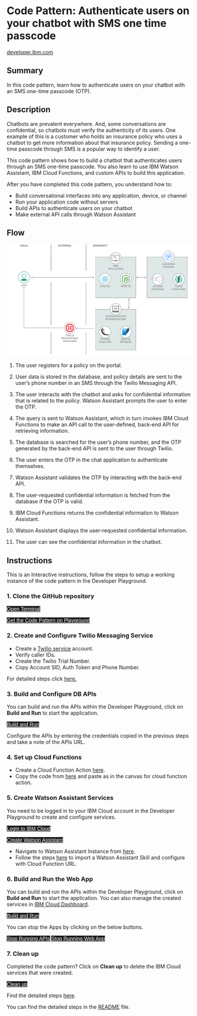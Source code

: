 <html>
    <style>
        .button.is-dark.is-small {
            font-family: 'IBM Plex Sans', sans-serif;
            background-color: #1a1a1a;
            border-color: white;
            color: #fff;
        }
        .button.is-dark.is-small:hover {
            font-family: 'IBM Plex Sans', sans-serif;
            background-color: #2a67f5;
            border-color: white;
            color: #fff;
        }
    </style>
</html>

# Code Pattern: Authenticate users on your chatbot with SMS one time passcode

[developer.ibm.com](https://developer.ibm.com/patterns/authenticate-users-on-your-chatbot-with-sms-one-time-passcode-otp/)

## Summary

In this code pattern, learn how to authenticate users on your chatbot with an SMS one-time passcode (OTP).

## Description

Chatbots are prevalent everywhere. And, some conversations are confidential, so chatbots must verify the authenticity of its users. One example of this is a customer who holds an insurance policy who uses a chatbot to get more information about that insurance policy. Sending a one-time passcode through SMS is a popular way to identify a user.

This code pattern shows how to build a chatbot that authenticates users through an SMS one-time passcode. You also learn to use IBM Watson Assistant, IBM Cloud Functions, and custom APIs to build this application.

After you have completed this code pattern, you understand how to:

- Build conversational interfaces into any application, device, or channel
- Run your application code without servers
- Build APIs to authenticate users on your chatbot
- Make external API calls through Watson Assistant

## Flow

![architecture](https://raw.githubusercontent.com/IBM/authenticate-users-on-your-chatbot-with-sms-otp/master/doc/source/images/architecture.png)

1. The user registers for a policy on the portal.

2. User data is stored in the database, and policy details are sent to the user’s phone number in an SMS through the Twilio Messaging API.

3. The user interacts with the chatbot and asks for confidential information that is related to the policy. Watson Assistant prompts the user to enter the OTP.

4. The query is sent to Watson Assistant, which in turn invokes IBM Cloud Functions to make an API call to the user-defined, back-end API for retrieving information.

5. The database is searched for the user’s phone number, and the OTP generated by the back-end API is sent to the user through Twilio.

6. The user enters the OTP in the chat application to authenticate themselves.

7. Watson Assistant validates the OTP by interacting with the back-end API.

8. The user-requested confidential information is fetched from the database if the OTP is valid.

9. IBM Cloud Functions returns the confidential information to Watson Assistant.

10. Watson Assistant displays the user-requested confidential information.

11. The user can see the confidential information in the chatbot.

## Instructions

This is an Interactive instructions, follow the steps to setup a working instance of the code pattern in the Developer Playground.

<!-- <a class="button is-dark is-small" title="Open Terminal" href="didact://?commandId=terminal-for-nodejs-container:new" >Open Terminal</a> -->

### 1. Clone the GitHub repository

<a class="button is-dark is-small" title="Open Terminal" href="didact://?commandId=terminal-for-nodejs-container:new" >Open Terminal</a>

<a class="button is-dark is-small" title="Clone the Repo" href="didact://?commandId=vscode.didact.sendNamedTerminalAString&text=nodejs%20terminal%202$$git%20clone%20https%3A%2F%2Fgithub.com%2FIBM%2Fauthenticate-users-on-your-chatbot-with-sms-otp.git%20%26%26%20cd%20authenticate-users-on-your-chatbot-with-sms-otp%2F%20%26%26%20cd%20custom-apis-for-authentication%20%26%26%20pip3%20install%20-r%20requirements.txt%20%26%26%20cd%20..%20%26%26%20cd%20node-web-application%20%20%26%26%20npm%20install%20%26%26%20cd%20.." >Get the Code Pattern on Playground</a>

### 2. Create and Configure Twilio Messaging Service

- Create a [Twilio service](https://www.twilio.com/try-twilio) account.
- Verify caller IDs.
- Create the Twilio Trial Number.
- Copy Account SID, Auth Token and Phone Number.

For detailed steps click [here.](https://github.com/IBM/authenticate-users-on-your-chatbot-with-sms-otp#2-setup-twilio-messaging-service)

### 3. Build and Configure DB APIs

You can build and run the APIs within the Developer Playground, click on **Build and Run** to start the application.

<a class="button is-dark is-small" title="Build and Run" href="didact://?commandId=vscode.didact.sendNamedTerminalAString&text=nodejs%20terminal%202$$cd%20custom-apis-for-authentication%20%26%26%20python3%20app.py">Build and Run</a>

Configure the APIs by entering the credentials copied in the previous steps and take a note of the APIs URL.

### 4. Set up Cloud Functions

- Create a Cloud Function Action [here](https://cloud.ibm.com/login?redirect=%2Ffunctions%2Fcreate%2Faction).
- Copy the code from [here](https://github.com/IBM/authenticate-users-on-your-chatbot-with-sms-otp/blob/master/cloud-function-action/otp-auth.py) and paste as in the canvas for cloud function action.

### 5. Create Watson Assistant Services

You need to be logged in to your IBM Cloud account in the Developer Playground to create and configure services.

<a class="button is-dark is-small" title="Login to IBM Cloud" href="didact://?commandId=vscode.didact.sendNamedTerminalAString&text=nodejs%20terminal%203$$ibmcloud%20login%20--sso%20%26%26%20ibmcloud%20target%20--cf%20%26%26%20ibmcloud%20target%20-g%20Default">Login to IBM Cloud</a>

<a class="button is-dark is-small" title="Build and Run" href="didact://?commandId=vscode.didact.sendNamedTerminalAString&text=nodejs%20terminal%203$$cd%20authenticate-users-on-your-chatbot-with-sms-otp%2F%20%26%26%20cd%20node-web-application%20%20%26%26%20servicename%3D%22cp-wa%22%20%26%26%20service%3D%22conversation%22%20%26%26%20region%3D%22eu-gb%22%20%26%26%20ibmcloud%20resource%20service-instance-create%20%24servicename%20%24service%20free%20%24region%20%26%26%20ibmcloud%20resource%20service-key-create%20%22%24servicename-creds%22%20Manager%20--instance-name%20%24servicename%20%3E%20%22%24servicename.txt%22%20%202%3E%261%20%26%26%20apikey%3D%24(cat%20%24servicename.txt%20%7C%20awk%20%27%241%20%3D%3D%20%22apikey%3A%22%20%7Bprint%20%242%7D%27)%20%26%26%20url%3D%24(cat%20%24servicename.txt%20%7C%20awk%20%27%241%20%3D%3D%20%22url%3A%22%20%7Bprint%20%242%7D%27)%20%26%26%20JSON_STRING%3D%27%7B%22apikey%22%3A%22%27%22%24apikey%22%27%22%2C%22url%22%3A%22%27%22%24url%22%27%22%7D%27%20%26%26%20echo%20%24JSON_STRING%20%3E%20watson-assistant.json">Create Watson Assistant</a>

- Navigate to Watson Assistant Instance from [here](https://eu-gb.assistant.watson.cloud.ibm.com/instances).
- Follow the steps [here](https://github.com/IBM/authenticate-users-on-your-chatbot-with-sms-otp#6-import-watson-assistant-workspace) to import a Watson Assistant Skill and configure with Cloud Function URL.

### 6. Build and Run the Web App

You can build and run the APIs within the Developer Playground, click on **Build and Run** to start the application.
You can also manage the created services in [IBM Cloud Dashboard](https://cloud.ibm.com/resources).

<a class="button is-dark is-small" title="Build and Run" href="didact://?commandId=vscode.didact.sendNamedTerminalAString&text=nodejs%20terminal%203$$node%20server.js">Build and Run</a>

You can stop the Apps by clicking on the below buttons.

<a class="button is-dark is-small" href="didact://?commandId=vscode.didact.sendNamedTerminalCtrlC&text=nodejs%20terminal%202">Stop Running APIs</a>
<a class="button is-dark is-small" href="didact://?commandId=vscode.didact.sendNamedTerminalCtrlC&text=nodejs%20terminal%203">Stop Running Web App</a>

### 7. Clean up
Completed the code pattern? Click on **Clean up** to delete the IBM Cloud services that were created.

<a class="button is-dark is-small" title="Delete services from IBM Cloud" href="didact://?commandId=vscode.didact.sendNamedTerminalAString&text=nodejs%20terminal%203$$servicename%3D%22cp-wa%22%20%26%26%20ibmcloud%20resource%20service-key-delete%20%22%24servicename-creds%22%20-f%20%26%26%20ibmcloud%20resource%20service-instance-delete%20%24servicename%20-f">Clean up</a>

Find the detailed steps [here](https://github.com/IBM/authenticate-users-on-your-chatbot-with-sms-otp#4-create-a-cloud-function-action).


You can find the detailed steps in the [README](didact://?commandId=vscode.didact.openTutorial&file="extract-textual-insights-from-video.git%20%26%26%20cd%20extract-textual-insights-from-video%2FREADME.md") file.
